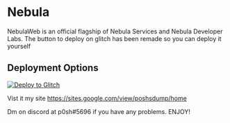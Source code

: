 # Nebula

NebulaWeb is an official flagship of Nebula Services and Nebula Developer Labs. The button to deploy on glitch has been remade so you can deploy it yourself

## Deployment Options

</a>[![Deploy to Glitch](https://binbashbanana.github.io/deploy-buttons/buttons/remade/glitch.svg)](https://glitch.com/edit/#!/puffy-assorted-truffle)

Vist it my site <a>https://sites.google.com/view/poshsdump/home</a>

Dm on discord at p0sh#5696 if you have any problems. ENJOY!
